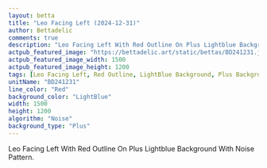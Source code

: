 ```yaml
---
layout: betta
title: "Leo Facing Left (2024-12-31)"
author: Bettadelic
comments: true
description: "Leo Facing Left With Red Outline On Plus Lightblue Background With Noise Pattern."
actpub_featured_image: "https://bettadelic.art/static/bettas/BD241231.jpg"
actpub_featured_image_width: 1500
actpub_featured_image_height: 1200
tags: [Leo Facing Left, Red Outline, LightBlue Background, Plus Background Pattern, Noise Pattern, December 2024]
unitName: "BD241231"
line_color: "Red"
background_color: "LightBlue"
width: 1500
height: 1200
algorithm: "Noise"
background_type: "Plus"
---
```


Leo Facing Left With Red Outline On Plus Lightblue Background With Noise Pattern.
